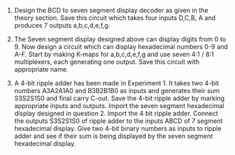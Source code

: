 1. Design the BCD to seven segment display decoder as given in the theory section. Save this circuit which takes four inputs D,C,B, A and produces 7 outputs a,b,c,d,e,f,g.

2. The Seven segment display designed above can display digits from 0 to 9. Now design a circuit which can display hexadecimal numbers 0-9 and A-F. Start by making K-maps for a,b,c,d,e,f,g and use seven 4:1 / 8:1 multiplexers, each generating one output.
Save this circuit with appropriate name.

3. A 4-bit ripple adder has been made in Experiment 1. It takes two 4-bit numbers A3A2A1A0 and B3B2B1B0 as inputs and generates their sum S3S2S1S0 and final carry C-out.
Save the 4-bit ripple adder by marking appropriate inputs and outputs.
Import the seven segment hexadecimal display designed in question 2.
Import the 4 bit ripple adder.
Connect the outputs S3S2S1S0 of ripple adder to the inputs ABCD of 7 segment hexadecimal display. Give two 4-bit binary numbers as inputs to ripple adder and see if their sum is being displayed by the seven segment hexadecimal display. 
